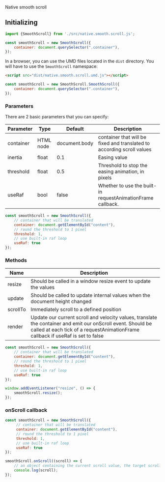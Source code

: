 Native smooth scroll

<h2>Initializing</h2>
    
```javascript
import {SmoothScroll} from './src/native.smooth.scroll.js';

const smoothScroll = new SmoothScroll({
    container: document.querySelector(".container"),
});
```

In a browser, you can use the UMD files located in the `dist` directory. You will have to use the `SmoothScroll` namespace:
    
```html
<script src="dist/native.smooth.scroll.umd.js"></script>
```

```javascript
const smoothScroll = new SmoothScroll.SmoothScroll({
    container: document.querySelector(".container"),
});
```

<h3>Parameters</h3>

There are 2 basic parameters that you can specify:

| Parameter  | Type | Default | Description |
| --- | --- | --- | --- |
| container  | HTML node | document.body | container that will be fixed and translated to according scroll values |
| inertia | float | 0.1 | Easing value |
| threshold | float | 0.5 | Threshold to stop the easing animation, in pixels |
| useRaf | bool | false | Whether to use the built-in requestAnimationFrame callback. |

```javascript
const smoothScroll = new SmoothScroll({
    // container that will be translated
    container: document.getElementById("content"),
    // round the threshold to 1 pixel
    threshold: 1, 
    // use built-in raf loop
    useRaf: true
});
```

<h3>Methods</h3>

| Name | Description |
| --- | --- |
| resize  | Should be called in a window resize event to update the values |
| update | Should be called to update internal values when the document height changed |
| scrollTo | Immediately scroll to a defined position |
| render | Update our current scroll and velocity values, translate the container and emit our onScroll event. Should be called at each tick of a requestAnimationFrame callback if useRaf is set to false |

```javascript
const smoothScroll = new SmoothScroll({
    // container that will be translated
    container: document.getElementById("content"),
    // round the threshold to 1 pixel
    threshold: 1, 
    // use built-in raf loop
    useRaf: true
});

window.addEventListener("resize", () => {
    smoothScroll.resize();
});
```

<h3>onScroll callback</h3>

```javascript
const smoothScroll = new SmoothScroll({
     // container that will be translated
     container: document.getElementById("content"),
     // round the threshold to 1 pixel
     threshold: 1, 
     // use built-in raf loop
     useRaf: true
});

smoothScroll.onScroll((scroll) => {
    // an object containing the current scroll value, the target scroll value and the velocity value
    console.log(scroll);
});
```
